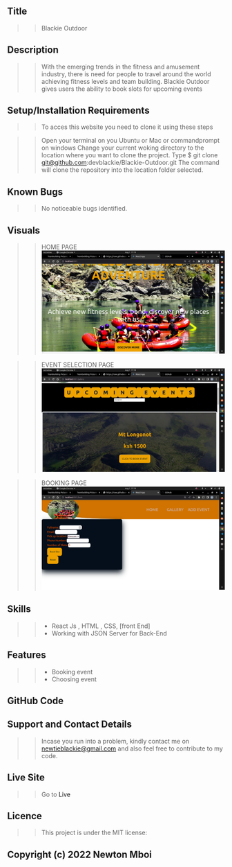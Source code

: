 ## Title

> > Blackie Outdoor

## Description

> > With the emerging trends in the fitness and amusement industry, there is need for people to travel around the world achieving fitness levels and team building. Blackie Outdoor gives users the ability to book slots for upcoming events 
## Setup/Installation Requirements

>> To acces this website you need to clone it using these steps

> > Open your terminal on you Ubuntu or Mac or commandprompt on windows
> > Change your current woking directory to the location where you want to clone the project.
> > Type $ git clone git@github.com:devblackie/Blackie-Outdoor.git
> > The command will clone the repository into the location folder selected.

## Known Bugs

> > No noticeable bugs identified.

## Visuals

>> HOME PAGE<img src="./src/components/Assets/Essentials/Screenshot%20from%202022-08-01%2017-19-42.png"/>


>> EVENT SELECTION PAGE<img src="./src/components/Assets/Essentials/Screenshot%20from%202022-08-01%2017-18-57.png"/>

>> BOOKING PAGE <img src="./src/components/Assets/Essentials/Screenshot%20from%202022-08-01%2017-19-21.png"/>

##  Skills

> > - React Js , HTML , CSS, [front End]
> > - Working with JSON Server for Back-End

## Features

> > - Booking event
> > - Choosing event


## GitHub Code

> > []()

## Support and Contact Details

> > Incase you run into a problem, kindly contact  me on newtieblackie@gmail.com and also feel free to contribute to my code.

## Live Site

> > Go to <a src="/">Live</a>

## Licence

> > This project is under the MIT license:

## Copyright (c) 2022 Newton Mboi